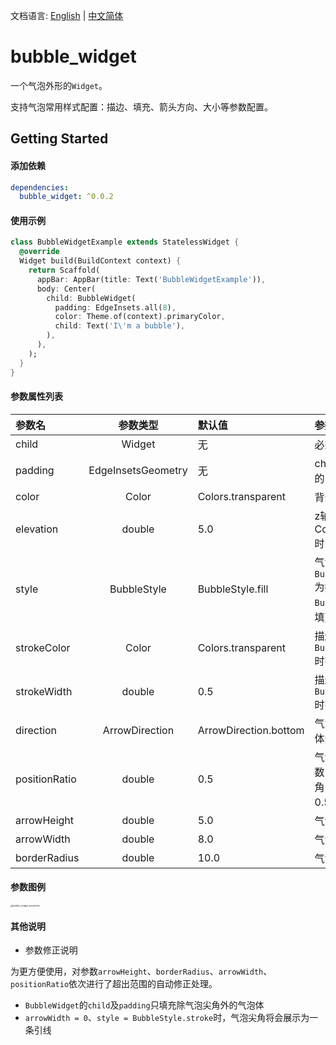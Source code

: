 文档语言: [English](https://raw.githubusercontent.com/peterlpt/bubble_widget/master/README.md) | [中文简体](https://raw.githubusercontent.com/peterlpt/bubble_widget/master/README-ZH.md)

# bubble_widget

一个气泡外形的`Widget`。

支持气泡常用样式配置：描边、填充、箭头方向、大小等参数配置。

## Getting Started

#### 添加依赖

```yaml
dependencies:
  bubble_widget: ^0.0.2
```

#### 使用示例

```dart
class BubbleWidgetExample extends StatelessWidget {
  @override
  Widget build(BuildContext context) {
    return Scaffold(
      appBar: AppBar(title: Text('BubbleWidgetExample')),
      body: Center(
        child: BubbleWidget(
          padding: EdgeInsets.all(8),
          color: Theme.of(context).primaryColor,
          child: Text('I\'m a bubble'),
        ),
      ),
    );
  }
}
```

#### 参数属性列表

| 参数名        |      参数类型      | 默认值                | 参数说明                                                     |
| :------------ | :----------------: | :-------------------- | :----------------------------------------------------------- |
| child         |       Widget       | 无                    | 必须                                                         |
| padding       | EdgeInsetsGeometry | 无                    | child相对于气泡体的 padding                                  |
| color         |       Color        | Colors.transparent    | 背景色                                                       |
| elevation     |       double       | 5.0                   | z轴高度，`color`为Colors.transparent时，默认值为0            |
| style         |    BubbleStyle     | BubbleStyle.fill      | 气泡样式， `BubbleStyle.stroke`为描边式； `BubbleStyle.fill`为填充式 |
| strokeColor   |       Color        | Colors.transparent    | 描边颜色，`style` 为 `BubbleStyle.stroke` 时有效             |
| strokeWidth   |       double       | 0.5                   | 描边宽度，`style` 为 `BubbleStyle.stroke` 时有效             |
| direction     |   ArrowDirection   | ArrowDirection.bottom | 气泡尖角相对于气泡体的位置                                   |
| positionRatio |       double       | 0.5                   | 气泡尖角相对位置系数，0.0~1.0，左上角(0.0, 0.0)起算，0.5表示为中间位置 |
| arrowHeight   |       double       | 5.0                   | 气泡尖角高度                                                 |
| arrowWidth    |       double       | 8.0                   | 气泡尖角底部宽度                                             |
| borderRadius  |       double       | 10.0                  | 气泡体圆角半径                                               |

#### 参数图例

<img src="https://raw.githubusercontent.com/peterlpt/bubble_widget/master/resources/bubble_widget_properties.png" alt="bubble_widget_properties" style="zoom: 25%;" />

#### 其他说明

* 参数修正说明

为更方便使用，对参数`arrowHeight`、`borderRadius`、`arrowWidth`、`positionRatio`依次进行了超出范围的自动修正处理。

* `BubbleWidget`的`child`及`padding`只填充除气泡尖角外的气泡体
* `arrowWidth = 0`、`style = BubbleStyle.stroke`时，气泡尖角将会展示为一条引线


